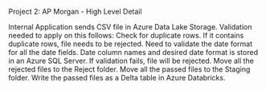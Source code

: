 Project 2: AP Morgan - High Level Detail

Internal Application sends CSV file in Azure Data Lake Storage.
Validation needed to apply on this follows:
Check for duplicate rows. If it contains duplicate rows, file needs to be rejected.
Need to validate the date format for all the date fields. Date column names and desired date format is stored in an Azure SQL Server. If validation fails, file will be rejected.
Move all the rejected files to the Reject folder.
Move all the passed files to the Staging folder.
Write the passed files as a Delta table in Azure Databricks.
